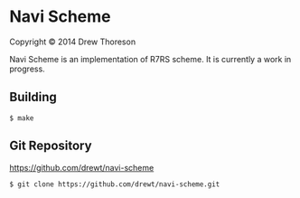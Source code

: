 Navi Scheme
===========

Copyright © 2014 Drew Thoreson

Navi Scheme is an implementation of R7RS scheme.  It is currently a work in
progress.

Building
--------

    $ make

Git Repository
--------------

https://github.com/drewt/navi-scheme

    $ git clone https://github.com/drewt/navi-scheme.git
